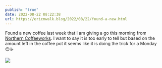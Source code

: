 ```yaml
---
publish: "true"
date: 2022-08-22 08:22:38
url: https://ericmwalk.blog/2022/08/22/found-a-new.html
---
```

Found a new coffee last week that I am giving a go this morning from [Northern Coffeeworks](https://www.northerncoffeeworks.com/collections/coffee/products/boundary-waters-mexico-comon-yaj-noptic-fto). I want to say it is too early to tell but based on the amount left in the coffee pot it seems like it is doing the trick for a Monday 😉☕

![](https://ericmwalk.blog/uploads/2022/d2d2e980cb.jpg)